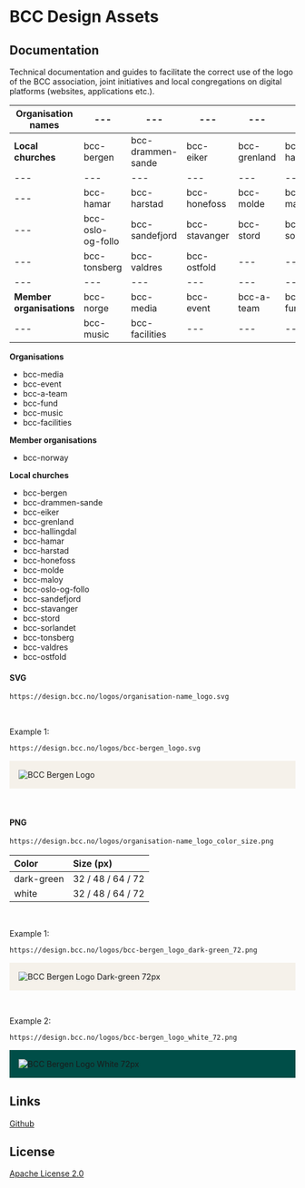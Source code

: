 # BCC Design Assets

## Documentation
<p>Technical documentation and guides to facilitate the correct use of the logo of the BCC association, joint initiatives and local congregations on digital platforms (websites, applications etc.).</p>

| **Organisation names** | --- | --- | --- | --- | --- |
| --- | --- | --- | --- | --- | --- |
| **Local churches** | bcc-bergen | bcc-drammen-sande | bcc-eiker | bcc-grenland | bcc-hallingdal |
| --- | --- | --- | --- | --- | --- |
| --- | bcc-hamar | bcc-harstad | bcc-honefoss | bcc-molde | bcc-maloy |
| --- | bcc-oslo-og-follo | bcc-sandefjord | bcc-stavanger | bcc-stord | bcc-sorlandet |
| --- | bcc-tonsberg | bcc-valdres | bcc-ostfold | --- | --- |
| --- | --- | --- | --- | --- | --- |
| **Member organisations** | bcc-norge | bcc-media | bcc-event | bcc-a-team | bcc-fund |
| --- | bcc-music | bcc-facilities | --- | --- | --- |


**Organisations**
- bcc-media
- bcc-event
- bcc-a-team
- bcc-fund
- bcc-music
- bcc-facilities

**Member organisations**
- bcc-norway

**Local churches**
- bcc-bergen
- bcc-drammen-sande
- bcc-eiker
- bcc-grenland
- bcc-hallingdal
- bcc-hamar
- bcc-harstad
- bcc-honefoss
- bcc-molde
- bcc-maloy
- bcc-oslo-og-follo
- bcc-sandefjord
- bcc-stavanger
- bcc-stord
- bcc-sorlandet
- bcc-tonsberg
- bcc-valdres
- bcc-ostfold


#### SVG

```bash
https://design.bcc.no/logos/organisation-name_logo.svg
```
<br>
<p>Example 1:</p>

```bash
https://design.bcc.no/logos/bcc-bergen_logo.svg
```
<p style="background-color:#F5F1EA; padding: 1rem">
    <img src="https://design.bcc.no/logos/bcc-bergen_logo.svg" alt="BCC Bergen Logo" />
</p>

<br>

#### PNG

```bash
https://design.bcc.no/logos/organisation-name_logo_color_size.png
```

| **Color** | **Size** (px) | 
| :--- | :--- |
| dark-green | 32 / 48 / 64 / 72 |
| white | 32 / 48 / 64 / 72 |

<br>
<p>Example 1:</p>

```bash
https://design.bcc.no/logos/bcc-bergen_logo_dark-green_72.png
```
<p style="background-color:#F5F1EA; padding: 1rem">
    <img src="https://design.bcc.no/logos/bcc-bergen_logo_dark-green_72.png" alt="BCC Bergen Logo Dark-green 72px"/>
</p>

<br>
<p>Example 2:</p>

```bash
https://design.bcc.no/logos/bcc-bergen_logo_white_72.png
```
<p style="background-color:#004E48; padding: 1rem">
    <img src="https://design.bcc.no/logos/bcc-bergen_logo_white_72.png" alt="BCC Bergen Logo White 72px" />
</p>


## Links

[Github](https://github.com/bcc-code/bcc-design)

## License

[Apache License 2.0](https://github.com/bcc-code/bcc-design/blob/main/LICENSE.md)